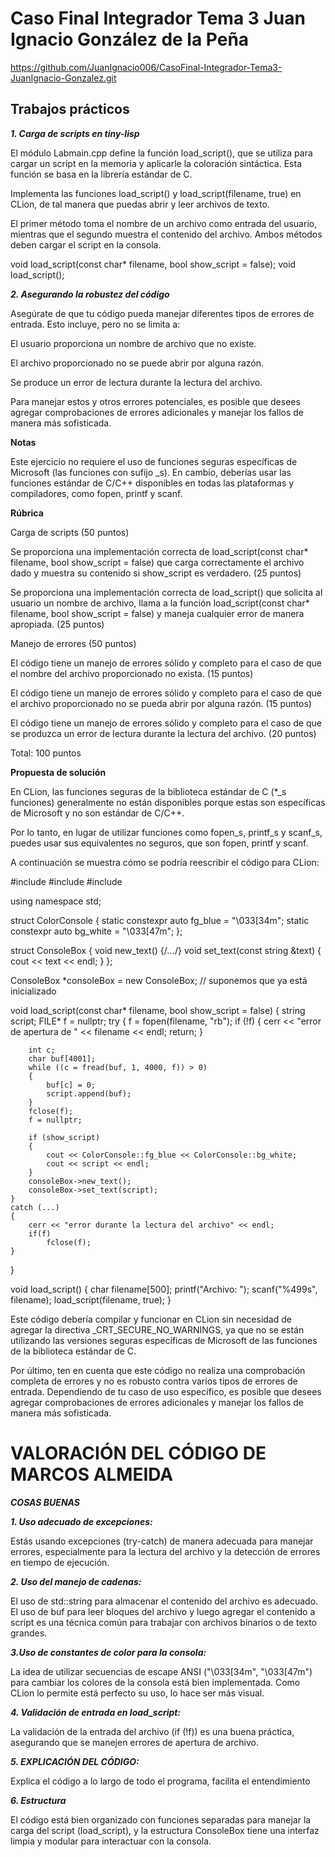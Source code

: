 # Caso Final Integrador Tema 3 Juan Ignacio González de la Peña

https://github.com/JuanIgnacio006/CasoFinal-Integrador-Tema3-JuanIgnacio-Gonzalez.git

## Trabajos prácticos

***1. Carga de scripts en tiny-lisp***

El módulo Labmain.cpp define la función load_script(), que se utiliza para cargar un script en la memoria y aplicarle la coloración sintáctica. Esta función se basa en la librería estándar de C.

Implementa las funciones load_script() y load_script(filename, true) en CLion, de tal manera que puedas abrir y leer archivos de texto. 

El primer método toma el nombre de un archivo como entrada del usuario, mientras que el segundo muestra el contenido del archivo. Ambos métodos deben cargar el script en la consola.

void load_script(const char* filename, bool show_script = false);
void load_script();

***2. Asegurando la robustez del código***

Asegúrate de que tu código pueda manejar diferentes tipos de errores de entrada. Esto incluye, pero no se limita a:

El usuario proporciona un nombre de archivo que no existe.

El archivo proporcionado no se puede abrir por alguna razón.

Se produce un error de lectura durante la lectura del archivo.

Para manejar estos y otros errores potenciales, es posible que desees agregar comprobaciones de errores adicionales y manejar los fallos de manera más sofisticada.

**Notas**

Este ejercicio no requiere el uso de funciones seguras específicas de Microsoft (las funciones con sufijo _s). En cambio, deberías usar las funciones estándar de C/C++ disponibles en todas las plataformas y compiladores, como fopen, printf y scanf.


**Rúbrica**

Carga de scripts (50 puntos)

Se proporciona una implementación correcta de load_script(const char* filename, bool show_script = false) que carga correctamente el archivo dado y muestra su contenido si show_script es verdadero. (25 puntos)

Se proporciona una implementación correcta de load_script() que solicita al usuario un nombre de archivo, llama a la función load_script(const char* filename, bool show_script = false) y maneja cualquier error de manera apropiada. (25 puntos)

Manejo de errores (50 puntos)

El código tiene un manejo de errores sólido y completo para el caso de que el nombre del archivo proporcionado no exista. (15 puntos)

El código tiene un manejo de errores sólido y completo para el caso de que el archivo proporcionado no se pueda abrir por alguna razón. (15 puntos)

El código tiene un manejo de errores sólido y completo para el caso de que se produzca un error de lectura durante la lectura del archivo. (20 puntos)

Total: 100 puntos

**Propuesta de solución**

En CLion, las funciones seguras de la biblioteca estándar de C (*_s funciones) generalmente no están disponibles porque estas son específicas de Microsoft y no son estándar de C/C++. 

Por lo tanto, en lugar de utilizar funciones como fopen_s, printf_s y scanf_s, puedes usar sus equivalentes no seguros, que son fopen, printf y scanf.

A continuación se muestra cómo se podría reescribir el código para CLion:

#include <iostream>
#include <string>
#include <cstdio>

using namespace std;

struct ColorConsole
{
    static constexpr auto fg_blue = "\033[34m";
    static constexpr auto bg_white = "\033[47m";
};

struct ConsoleBox
{
    void new_text() {/*...*/}
    void set_text(const string &text) { cout << text << endl; }
};

ConsoleBox *consoleBox = new ConsoleBox; // suponemos que ya está inicializado

void load_script(const char* filename, bool show_script = false)
{
    string script;
    FILE* f = nullptr;
    try
    {
        f = fopen(filename, "rb");
        if (!f)
        {
            cerr << "error de apertura de " << filename << endl;
            return;
        }

        int c;
        char buf[4001];
        while ((c = fread(buf, 1, 4000, f)) > 0)
        {
            buf[c] = 0;
            script.append(buf);
        }
        fclose(f);
        f = nullptr;

        if (show_script)
        {
            cout << ColorConsole::fg_blue << ColorConsole::bg_white;
            cout << script << endl;
        }
        consoleBox->new_text();
        consoleBox->set_text(script);
    }
    catch (...)
    {
        cerr << "error durante la lectura del archivo" << endl;
        if(f)
            fclose(f);
    }
}

void load_script()
{
    char filename[500];
    printf("Archivo: ");
    scanf("%499s", filename);
    load_script(filename, true);
}

Este código debería compilar y funcionar en CLion sin necesidad de agregar la directiva _CRT_SECURE_NO_WARNINGS, ya que no se están utilizando las versiones seguras específicas de Microsoft de las funciones de la biblioteca estándar de C.

Por último, ten en cuenta que este código no realiza una comprobación completa de errores y no es robusto contra varios tipos de errores de entrada. Dependiendo de tu caso de uso específico, es posible que desees agregar comprobaciones de errores adicionales y manejar los fallos de manera más sofisticada.


# VALORACIÓN DEL CÓDIGO DE MARCOS ALMEIDA

***COSAS BUENAS***

***1. Uso adecuado de excepciones:***
   
Estás usando excepciones (try-catch) de manera adecuada para manejar errores, especialmente para la lectura del archivo y la detección de errores en tiempo de ejecución.

***2. Uso del manejo de cadenas:***

   El uso de std::string para almacenar el contenido del archivo es adecuado. El uso de buf para leer bloques del archivo y luego agregar el contenido a script es una técnica común para trabajar con archivos binarios o de texto grandes.

***3.Uso de constantes de color para la consola:***

La idea de utilizar secuencias de escape ANSI ("\033[34m", "\033[47m") para cambiar los colores de la consola está bien implementada. Como CLion lo permite está perfecto su uso, lo hace ser más visual.

***4. Validación de entrada en load_script:***

La validación de la entrada del archivo (if (!f)) es una buena práctica, asegurando que se manejen errores de apertura de archivo.


***5. EXPLICACIÓN DEL CÓDIGO:***

Explica el código a lo largo de todo el programa, facilita el entendimiento

***6. Estructura***

El código está bien organizado con funciones separadas para manejar la carga del script (load_script), y la estructura ConsoleBox tiene una interfaz limpia y modular para interactuar con la consola.
